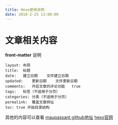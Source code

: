```yaml
---
title: Hexo使用说明
date: 2018-2-25 13:00:00
---
```



# 文章相关内容

**front-matter** 说明

```
layout:	布局	
title:	标题	
date:	建立日期	文件建立日期
updated:	更新日期	文件更新日期
comments:	开启文章的评论功能	true
tags:	标签（不适用于分页）	
categories:	分类（不适用于分页）	
permalink:	覆盖文章网址
toc: true 开始目录结构
```

其他的内容可以查看
[maupassant github地址](https://github.com/tufu9441/maupassant-hexo)
[hexo官网](https://hexo.io/)
